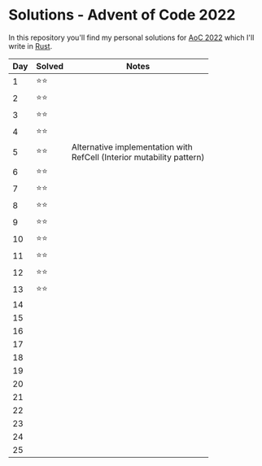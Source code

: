 # Solutions - Advent of Code 2022

In this repository you'll find my personal solutions for [AoC 2022](https://adventofcode.com/2022) which I'll write in [Rust](https://www.rust-lang.org/).

| Day | Solved | Notes                                                                      |
| --- | ------ | -------------------------------------------------------------------------- |
| 1   | ⭐⭐   |                                                                            |
| 2   | ⭐⭐   |                                                                            |
| 3   | ⭐⭐   |                                                                            |
| 4   | ⭐⭐   |                                                                            |
| 5   | ⭐⭐   | Alternative implementation with <br> RefCell (Interior mutability pattern) |
| 6   | ⭐⭐   |                                                                            |
| 7   | ⭐⭐   |                                                                            |
| 8   | ⭐⭐   |                                                                            |
| 9   | ⭐⭐   |                                                                            |
| 10  | ⭐⭐   |                                                                            |
| 11  | ⭐⭐   |                                                                            |
| 12  | ⭐⭐   |                                                                            |
| 13  | ⭐⭐   |                                                                            |
| 14  |        |                                                                            |
| 15  |        |                                                                            |
| 16  |        |                                                                            |
| 17  |        |                                                                            |
| 18  |        |                                                                            |
| 19  |        |                                                                            |
| 20  |        |                                                                            |
| 21  |        |                                                                            |
| 22  |        |                                                                            |
| 23  |        |                                                                            |
| 24  |        |                                                                            |
| 25  |        |                                                                            |
